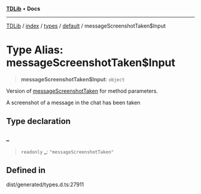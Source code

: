 [**TDLib**](../../../../../../README.md) • **Docs**

***

[TDLib](../../../../../../modules.md) / [index](../../../../../README.md) / [types](../../../README.md) / [default](../README.md) / messageScreenshotTaken$Input

# Type Alias: messageScreenshotTaken$Input

> **messageScreenshotTaken$Input**: `object`

Version of [messageScreenshotTaken](messageScreenshotTaken.md) for method parameters.

A screenshot of a message in the chat has been taken

## Type declaration

### \_

> `readonly` **\_**: `"messageScreenshotTaken"`

## Defined in

dist/generated/types.d.ts:27911
